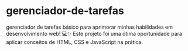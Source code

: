 # gerenciador-de-tarefas
gerenciador de tarefas básico para aprimorar minhas habilidades em desenvolvimento web! 💻✨ Este projeto foi uma ótima oportunidade para aplicar conceitos de HTML, CSS e JavaScript na prática.
